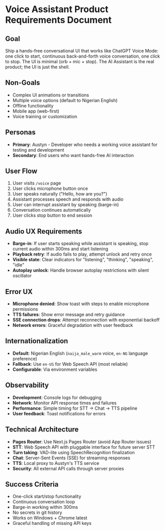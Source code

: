 # Voice Assistant Product Requirements Document

## Goal
Ship a hands-free conversational UI that works like ChatGPT Voice Mode: one click to start, continuous back-and-forth voice conversation, one click to stop. The UI is minimal (orb + mic + stop). The AI Assistant is the real product; the UI is just the shell.

## Non-Goals
- Complex UI animations or transitions
- Multiple voice options (default to Nigerian English)
- Offline functionality
- Mobile app (web-first)
- Voice training or customization

## Personas
- **Primary**: Austyn - Developer who needs a working voice assistant for testing and development
- **Secondary**: End users who want hands-free AI interaction

## User Flow
1. User visits `/voice` page
2. User clicks microphone button once
3. User speaks naturally ("Hello, how are you?")
4. Assistant processes speech and responds with audio
5. User can interrupt assistant by speaking (barge-in)
6. Conversation continues automatically
7. User clicks stop button to end session

## Audio UX Requirements
- **Barge-in**: If user starts speaking while assistant is speaking, stop current audio within 300ms and start listening
- **Playback retry**: If audio fails to play, attempt unlock and retry once
- **Visible state**: Clear indicators for "listening", "thinking", "speaking", "idle"
- **Autoplay unlock**: Handle browser autoplay restrictions with silent oscillator

## Error UX
- **Microphone denied**: Show toast with steps to enable microphone permissions
- **TTS failures**: Show error message and retry guidance
- **SSE connection drops**: Attempt reconnection with exponential backoff
- **Network errors**: Graceful degradation with user feedback

## Internationalization
- **Default**: Nigerian English (`naija_male_warm` voice, `en-NG` language preference)
- **Fallback**: Use `en-US` for Web Speech API (most reliable)
- **Configurable**: Via environment variables

## Observability
- **Development**: Console logs for debugging
- **Network**: Monitor API response times and failures
- **Performance**: Simple timing for STT → Chat → TTS pipeline
- **User feedback**: Toast notifications for errors

## Technical Architecture
- **Pages Router**: Use Next.js Pages Router (avoid App Router issues)
- **STT**: Web Speech API with pluggable interface for future server STT
- **Turn taking**: VAD-lite using SpeechRecognition finalization
- **Chat**: Server-Sent Events (SSE) for streaming responses
- **TTS**: Local proxy to Austyn's TTS service
- **Security**: All external API calls through server proxies

## Success Criteria
- One-click start/stop functionality
- Continuous conversation loop
- Barge-in working within 300ms
- No secrets in git history
- Works on Windows + Chrome latest
- Graceful handling of missing API keys

